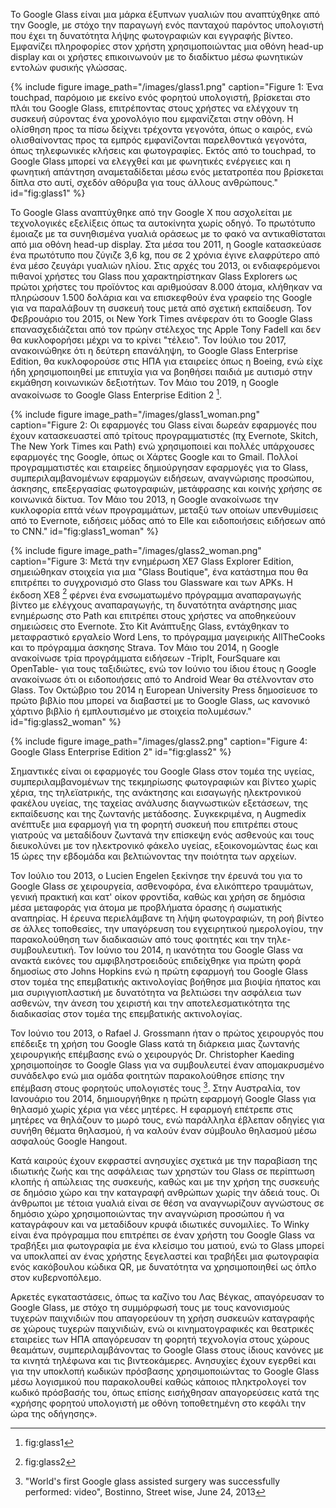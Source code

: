 Το Google Glass είναι μια μάρκα έξυπνων γυαλιών που αναπτύχθηκε από την Google, με στόχο την παραγωγή ενός πανταχού παρόντος 
υπολογιστή που έχει τη δυνατότητα λήψης φωτογραφιών και εγγραφής βίντεο.  Εμφανίζει πληροφορίες στον χρήστη χρησιμοποιώντας 
μια οθόνη head-up display και οι χρήστες επικοινωνούν με το διαδίκτυο μέσω φωνητικών εντολών φυσικής γλώσσας.

{% include figure image_path="/images/glass1.png" caption="Figure 1: Ένα touchpad, παρόμοιο με εκείνο ενός φορητού υπολογιστή, βρίσκεται στο πλάι του Google Glass, επιτρέποντας στους χρήστες να ελέγχουν τη συσκευή σύροντας ένα χρονολόγιο που εμφανίζεται στην οθόνη. Η ολίσθηση προς τα πίσω δείχνει τρέχοντα γεγονότα, όπως ο καιρός, ενώ ολισθαίνοντας προς τα εμπρός εμφανίζονται παρελθοντικά γεγονότα, όπως τηλεφωνικές κλήσεις και φωτογραφίες.  Εκτός από το touchpad, το Google Glass μπορεί να ελεγχθεί και με φωνητικές ενέργειες και η φωνητική απάντηση αναμεταδίδεται μέσω ενός μετατροπέα που βρίσκεται δίπλα στο αυτί, σχεδόν αθόρυβα για τους άλλους ανθρώπους." id="fig:glass1" %}

Το Google Glass αναπτύχθηκε από την Google X που ασχολείται με τεχνολογικές εξελίξεις όπως τα αυτοκίνητα χωρίς οδηγό. Το πρωτότυπο έμοιαζε με τα συνηθισμένα γυαλιά οράσεως με το φακό να αντικαθίσταται από μια οθόνη head-up display.  Στα μέσα του 2011, η Google κατασκεύασε ένα πρωτότυπο που ζύγιζε 3,6 kg, που σε 2 χρόνια έγινε ελαφρύτερο από ένα μέσο ζευγάρι γυαλιών ηλίου. Στις αρχές του 2013, οι ενδιαφερόμενοι πιθανοί χρήστες του Glass που χαρακτηρίστηκαν Glass Explorers ως πρώτοι χρήστες του προϊόντος και αριθμούσαν 8.000 άτομα, κλήθηκαν να πληρώσουν 1.500 δολάρια και να επισκεφθούν ένα γραφείο της Google για να παραλάβουν τη συσκευή τους μετά από σχετική εκπαίδευση.  Τον Φεβρουάριο του 2015, οι New York Times ανέφεραν ότι το Google Glass επανασχεδιάζεται από τον πρώην στέλεχος της Apple Tony Fadell και δεν θα κυκλοφορήσει μέχρι να το κρίνει "τέλειο". Τον Ιούλιο του 2017, ανακοινώθηκε ότι η δεύτερη επανάληψη, το Google Glass Enterprise Edition, θα κυκλοφορούσε στις ΗΠΑ για εταιρείες όπως η Boeing, ενώ είχε ήδη χρησιμοποιηθεί με επιτυχία για να βοηθήσει παιδιά με αυτισμό στην εκμάθηση κοινωνικών δεξιοτήτων. Τον Μάιο του 2019, η Google ανακοίνωσε το Google Glass Enterprise Edition 2 [^1]. 

{% include figure image_path="/images/glass1_woman.png" caption="Figure 2: Οι εφαρμογές του Glass είναι δωρεάν εφαρμογές που έχουν κατασκευαστεί από τρίτους προγραμματιστές (πχ Evernote, Skitch, The New York Times και Path) ενώ χρησιμοποιεί και πολλές υπάρχουσες εφαρμογές της Google, όπως οι Χάρτες Google και το Gmail. Πολλοί προγραμματιστές και εταιρείες δημιούργησαν εφαρμογές για το Glass, συμπεριλαμβανομένων εφαρμογών ειδήσεων, αναγνώρισης προσώπου, άσκησης, επεξεργασίας φωτογραφιών, μετάφρασης και κοινής χρήσης σε κοινωνικά δίκτυα. Τον Μάιο του 2013, η Google ανακοίνωσε την κυκλοφορία επτά νέων προγραμμάτων, μεταξύ των οποίων υπενθυμίσεις από το Evernote, ειδήσεις μόδας από το Elle και ειδοποιήσεις ειδήσεων από το CNN." id="fig:glass1_woman" %}
 
{% include figure image_path="/images/glass2_woman.png" caption="Figure 3: Μετά την ενημέρωση XE7 Glass Explorer Edition, σημειώθηκαν στοιχεία για μια "Glass Boutique", ένα κατάστημα που θα επιτρέπει το συγχρονισμό στο Glass του Glassware και των APKs. Η έκδοση XE8 [^3] φέρνει ένα ενσωματωμένο πρόγραμμα αναπαραγωγής βίντεο με ελέγχους αναπαραγωγής, τη δυνατότητα ανάρτησης μιας ενημέρωσης στο Path και επιτρέπει στους χρήστες να αποθηκεύουν σημειώσεις στο Evernote.  Στο Kit Ανάπτυξης Glass, εντάχθηκαν το μεταφραστικό εργαλείο Word Lens, το πρόγραμμα μαγειρικής AllTheCooks και το πρόγραμμα άσκησης Strava. Τον Μάιο του 2014, η Google ανακοίνωσε τρία προγράμματα ειδήσεων -TripIt, FourSquare και OpenTable- για τους ταξιδιώτες, ενώ τον Ιούνιο του ίδιου έτους  η Google ανακοίνωσε ότι οι ειδοποιήσεις από το Android Wear θα στέλνονταν στο Glass. Τον Οκτώβριο του 2014 η European University Press δημοσίευσε το πρώτο βιβλίο που μπορεί να διαβαστεί με το Google Glass, ως κανονικό χάρτινο βιβλίο ή εμπλουτισμένο με στοιχεία πολυμέσων." id="fig:glass2_woman" %}

{% include figure image_path="/images/glass2.png" caption="Figure 4: Google Glass Enterprise Edition 2" id="fig:glass2" %} 

Σημαντικές είναι οι εφαρμογές του Google Glass στον τομέα της υγείας, συμπεριλαμβανομένων της τεκμηρίωσης φωτογραφιών και βίντεο χωρίς χέρια, της τηλεϊατρικής, της ανάκτησης και εισαγωγής ηλεκτρονικού φακέλου υγείας, της ταχείας ανάλυσης διαγνωστικών εξετάσεων, της εκπαίδευσης και της ζωντανής μετάδοσης. Συγκεκριμένα, η Augmedix ανέπτυξε μια εφαρμογή για τη φορητή συσκευή που επιτρέπει στους γιατρούς να μεταδίδουν ζωντανά την επίσκεψη ενός ασθενούς και τους διευκολύνει με τον ηλεκτρονικό φάκελο υγείας, εξοικονομώντας έως και 15 ώρες την εβδομάδα και βελτιώνοντας την ποιότητα των αρχείων.

Τον Ιούλιο του 2013, ο Lucien Engelen ξεκίνησε την έρευνά του για το Google Glass  σε χειρουργεία, ασθενοφόρα, ένα ελικόπτερο τραυμάτων, γενική πρακτική και κατ' οίκον φροντίδα, καθώς και χρήση σε δημόσια μέσα μεταφοράς για άτομα με προβλήματα όρασης ή σωματικής αναπηρίας. Η έρευνα περιελάμβανε τη λήψη φωτογραφιών, τη ροή βίντεο σε άλλες τοποθεσίες, την υπαγόρευση του εγχειρητικού ημερολογίου, την παρακολούθηση των διαδικασιών από τους φοιτητές και την τηλε-συμβουλευτική. Τον Ιούνιο του 2014, η ικανότητα του Google Glass να ανακτά εικόνες του αμφιβληστροειδούς επιδείχθηκε για πρώτη φορά δημοσίως στο Johns Hopkins ενώ η πρώτη εφαρμογή του Google Glass στον τομέα της επεμβατικής ακτινολογίας βοήθησε μια βιοψία ήπατος και μια συριγγιοπλαστική με δυνατότητα να βελτιώσει την ασφάλεια των ασθενών, την άνεση του χειριστή και την αποτελεσματικότητα της διαδικασίας στον τομέα της επεμβατικής ακτινολογίας.

Τον Ιούνιο του 2013, ο Rafael J. Grossmann  ήταν ο πρώτος χειρουργός που επέδειξε τη χρήση του Google Glass κατά τη διάρκεια μιας ζωντανής χειρουργικής επέμβασης ενώ ο χειρουργός Dr. Christopher Kaeding χρησιμοποίησε το Google Glass για να συμβουλευτεί έναν απομακρυσμένο συνάδελφο ενώ μια ομάδα φοιτητών παρακολούθησε επίσης την επέμβαση στους φορητούς υπολογιστές τους [^2]. Στην Αυστραλία, τον Ιανουάριο του 2014, δημιουργήθηκε η πρώτη εφαρμογή Google Glass για θηλασμό χωρίς χέρια για νέες μητέρες. Η εφαρμογή επέτρεπε στις μητέρες να θηλάζουν το μωρό τους, ενώ παράλληλα έβλεπαν οδηγίες για συνήθη θέματα θηλασμού, ή να καλούν έναν σύμβουλο θηλασμού μέσω ασφαλούς Google Hangout.

Κατά καιρούς έχουν εκφραστεί ανησυχίες σχετικά με την παραβίαση της ιδιωτικής ζωής και της ασφάλειας των χρηστών του Glass σε περίπτωση κλοπής ή απώλειας της συσκευής, καθώς και με την χρήση της συσκευής σε δημόσιο χώρο και την καταγραφή ανθρώπων χωρίς την άδειά τους. Οι άνθρωποι με τέτοια γυαλιά είναι σε θέση να αναγνωρίζουν αγνώστους σε δημόσιο χώρο χρησιμοποιώντας την αναγνώριση προσώπου ή να καταγράφουν και να μεταδίδουν κρυφά ιδιωτικές συνομιλίες. Το Winky είναι ένα πρόγραμμα που επιτρέπει σε έναν χρήστη του Google Glass να τραβήξει μια φωτογραφία με ένα κλείσιμο του ματιού, ενώ το Glass μπορεί να υποκλαπεί αν ένας χρήστης ξεγελαστεί και τραβήξει μια φωτογραφία ενός κακόβουλου κώδικα QR, με δυνατότητα να χρησιμοποιηθεί ως όπλο στον κυβερνοπόλεμο.

Αρκετές εγκαταστάσεις, όπως τα καζίνο του Λας Βέγκας, απαγόρευσαν το Google Glass, με στόχο τη συμμόρφωσή τους με τους κανονισμούς τυχερών παιχνιδιών που απαγορεύουν τη χρήση συσκευών καταγραφής σε χώρους τυχερών παιχνιδιών, ενώ οι κινηματογραφικές και θεατρικές εταιρείες των ΗΠΑ  απαγόρευσαν τη φορητή τεχνολογία στους χώρους θεαμάτων, συμπεριλαμβάνοντας το Google Glass στους ίδιους κανόνες με τα κινητά τηλέφωνα και τις βιντεοκάμερες. Ανησυχίες έχουν εγερθεί και για την υποκλοπή κωδικών πρόσβασης χρησιμοποιώντας το Google Glass μέσω λογισμικού που παρακολουθεί καθώς κάποιος πληκτρολογεί τον κωδικό πρόσβασής του, όπως επίσης εισήχθησαν απαγορεύσεις κατά της «χρήσης φορητού υπολογιστή με οθόνη τοποθετημένη στο κεφάλι την ώρα της οδήγησης».


[^1]: fig:glass1

[^2]: "World's first Google glass assisted surgery was successfully performed: video", Bostinno, Street wise, June 24, 2013

[^3]: fig:glass2

